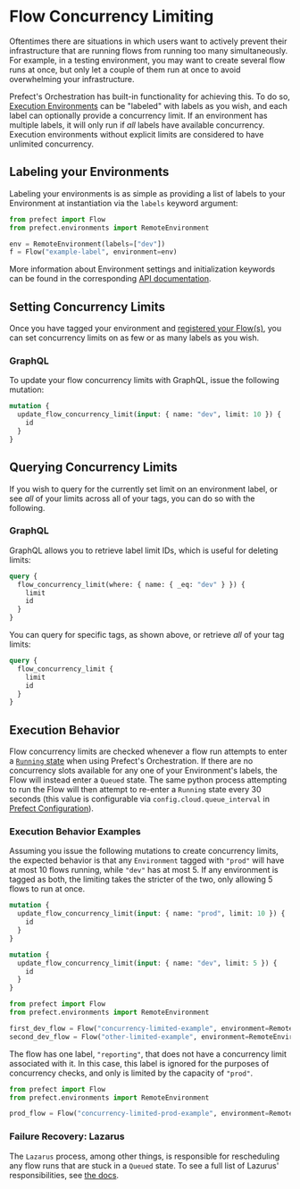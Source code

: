 # Flow Concurrency Limiting <Badge text="Server">

Oftentimes there are situations in which users want to actively prevent their infrastructure that are running flows from running too many simultaneously. For example, in a testing environment, you may want to create several flow runs at once, but only let a couple of them run at once to avoid overwhelming your infrastructure.

Prefect's Orchestration has built-in functionality for achieving this. To do so, [Execution Environments](../execution/overview.md#labels) can be "labeled" with labels as you wish, and each label can optionally provide a concurrency limit. If an environment has multiple labels, it will only run if _all_ labels have available concurrency. Execution environments without explicit limits are considered to have unlimited concurrency.

## Labeling your Environments

Labeling your environments is as simple as providing a list of labels to your Environment at instantiation via the `labels` keyword argument:

```python
from prefect import Flow
from prefect.environments import RemoteEnvironment

env = RemoteEnvironment(labels=["dev"])
f = Flow("example-label", environment=env)
```

More information about Environment settings and initialization keywords can be found in the corresponding [API documentation](../../orchestration/execution/overview.md).

## Setting Concurrency Limits

Once you have tagged your environment and [registered your Flow(s)](flows.html#registering-a-flow-from-prefect-core), you can set concurrency limits on as few or as many labels as you wish.

### GraphQL <Badge text="GQL">

To update your flow concurrency limits with GraphQL, issue the following mutation:

```graphql
mutation {
  update_flow_concurrency_limit(input: { name: "dev", limit: 10 }) {
    id
  }
}
```

## Querying Concurrency Limits

If you wish to query for the currently set limit on an environment label, or see _all_ of your limits across all of your tags, you can do so with the following.

### GraphQL <Badge text="GQL">

GraphQL allows you to retrieve label limit IDs, which is useful for deleting limits:

```graphql
query {
  flow_concurrency_limit(where: { name: { _eq: "dev" } }) {
    limit
    id
  }
}
```

You can query for specific tags, as shown above, or retrieve _all_ of your tag limits:

```graphql
query {
  flow_concurrency_limit {
    limit
    id
  }
}
```

## Execution Behavior

Flow concurrency limits are checked whenever a flow run attempts to enter a [`Running` state](../../core/concepts/states.html) when using Prefect's Orchestration. If there are no concurrency slots available for any one of your Environment's labels, the Flow will instead enter a `Queued` state. The same python process attempting to run the Flow will then attempt to re-enter a `Running` state every 30 seconds (this value is configurable via `config.cloud.queue_interval` in [Prefect Configuration](../../core/concepts/configuration.html)).

### Execution Behavior Examples

Assuming you issue the following mutations to create concurrency limits, the expected behavior is that any `Environment` tagged with `"prod"` will have at most 10 flows running, while `"dev"` has at most 5. If any environment is tagged as both, the limiting takes the stricter of the two, only allowing 5 flows to run at once.

```graphql
mutation {
  update_flow_concurrency_limit(input: { name: "prod", limit: 10 }) {
    id
  }
}

mutation {
  update_flow_concurrency_limit(input: { name: "dev", limit: 5 }) {
    id
  }
}
```

```python
from prefect import Flow
from prefect.environments import RemoteEnvironment

first_dev_flow = Flow("concurrency-limited-example", environment=RemoteEnvironment(labels=["dev"]))
second_dev_flow = Flow("other-limited-example", environment=RemoteEnvironment(labels=["dev"]))
```

The flow has one label, `"reporting"`, that does not have a concurrency limit associated with it. In this case, this label is ignored for the purposes of concurrency checks, and only is limited by the capacity of `"prod"`.

```python
from prefect import Flow
from prefect.environments import RemoteEnvironment

prod_flow = Flow("concurrency-limited-prod-example", environment=RemoteEnvironment(labels=["prod", "reporting"]))
```

### Failure Recovery: Lazarus <Badge text="Cloud"/>

The `Lazarus` process, among other things, is responsible for rescheduling any flow runs that are stuck in a `Queued` state. To see a full list of Lazurus' responsibilities, see [the docs](services.md#Lazarus).
